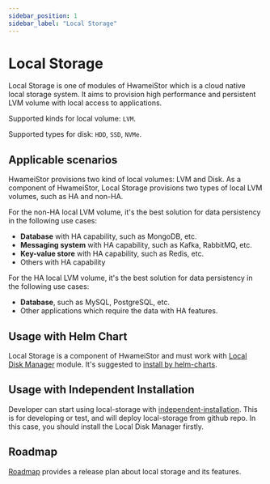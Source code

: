 ```yaml
---
sidebar_position: 1
sidebar_label: "Local Storage"
---
```


# Local Storage

Local Storage is one of modules of HwameiStor which is a cloud native local storage system. It aims to provision high performance and persistent LVM volume with local access to applications.

Supported kinds for local volume: `LVM`.

Supported types for disk: `HDD`, `SSD`, `NVMe`.

## Applicable scenarios

HwameiStor provisions two kind of local volumes: LVM and Disk. As a component of HwameiStor, Local Storage provisions two types of local LVM volumes, such as HA and non-HA.

For the non-HA local LVM volume, it's the best solution for data persistency in the following use cases:

- **Database** with HA capability, such as MongoDB, etc.
- **Messaging system** with HA capability, such as Kafka, RabbitMQ, etc.
- **Key-value store** with HA capability, such as Redis, etc.
- Others with HA capability

For the HA local LVM volume, it's the best solution for data persistency in the following use cases:

- **Database**, such as MySQL, PostgreSQL, etc.
- Other applications which require the data with HA features.

## Usage with Helm Chart

Local Storage is a component of HwameiStor and must work with [Local Disk Manager](01.local-disk-manager.md) module. It's suggested to [install by helm-charts](../02.installation/01.helm-chart.md).

## Usage with Independent Installation

Developer can start using local-storage with [independent-installation](../02.installation/02.install.md). This is for developing or test, and will deploy local-storage from github repo. In this case, you should install the Local Disk Manager firstly.

## Roadmap

[Roadmap](https://github.com/hwameistor/local-storage/blob/main/doc/roadmap.md) provides a release plan about local storage and its features.